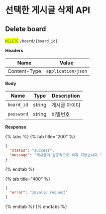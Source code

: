 # 선택한 게시글 삭제 API

## Delete board

<mark style="color:green;">`DELETE`</mark> `/board/{board_id}`

**Headers**

| Name         | Value              |
| ------------ | ------------------ |
| Content-Type | `application/json` |

**Body**

| Name       | Type   | Description |
| ---------- | ------ | ----------- |
| `board_id` | string | 게시글 아이디     |
| `password` | string | 비밀번호        |

**Response**

{% tabs %}
{% tab title="200" %}
```json
{
  "status": "success",
  "message": "게시글이 성공적으로 삭제 되었습니다."
}
```
{% endtab %}

{% tab title="400" %}
```json
{
  "error": "Invalid request"
}
```
{% endtab %}
{% endtabs %}

